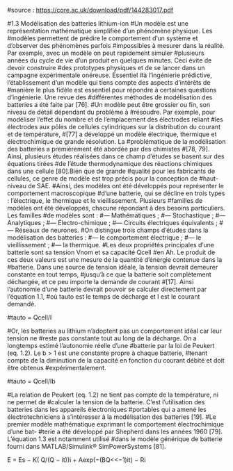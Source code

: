 #source : https://core.ac.uk/download/pdf/144283017.pdf

#1.3 Modélisation des batteries lithium-ion
#Un modèle est une représentation mathématique simplifiée d’un phénomène physique. Les
#modèles permettent de prédire le comportement d’un système et d’observer des phénomènes parfois
#impossibles à mesurer dans la réalité. Par exemple, avec un modèle on peut rapidement simuler
#plusieurs années du cycle de vie d’un produit en quelques minutes. Ceci évite de devoir construire
#des prototypes physiques et de se lancer dans un campagne expérimentale onéreuse. Essentiel
#à l’ingénierie prédictive, l’établissement d’un modèle qui tiens compte des aspects d’intérêts de
#manière le plus fidèle est essentiel pour répondre à certaines questions d’ingénierie. Une revue des
#différentes méthodes de modélisation des batteries a été faite par [76].
#Un modèle peut être grossier ou fin, son niveau de détail dépendant du problème à
#résoudre. Par exemple, pour modéliser l’effet du nombre et de l’emplacement des électrodes reliant
#les électrodes aux pôles de cellules cylindriques sur la distribution du courant et de température,
#[77] a développé un modèle électrique, thermique et électrochimique de grande résolution. La
#problématique de la modélisation des batteries a premièrement été abordée par des chimistes
#[78, 79]. Ainsi, plusieurs études réalisées dans ce champ d’études se basent sur des équations tirées
#de l’étude thermodynamique des réactions chimiques dans une cellule [80].Bien que de grande
#qualité pour les fabricants de cellules, ce genre de modèle est trop précis pour la conception de
#haut-niveau de SAE.
#Ainsi, des modèles ont été développés pour représenter le comportement macroscopique
#d’une batterie, qui se décline en trois types : l’électrique, le thermique et le vieillissement. Plusieurs
#familles de modèles ont été développés, chacune répondant à des besoins particuliers. Les familles
#de modèles sont :
#— Mathématiques ;
#— Stochastique ;
#— Analytiques ;
#— Électro-chimique ;
#— Circuits électriques équivalents ;
#— Réseaux de neurones.
#On distingue trois champs d’études dans la modélisation des batteries :
#— le comportement électrique ;
#— le vieillissement ;
#— la thermique.
#Les deux propriétés principales d’une batterie sont sa tension Vnom et sa capacité Qcell
#en Ah. Le produit de ces deux valeurs est une mesure de la quantité d’énergie contenue dans la
#batterie. Dans une source de tension idéale, la tension devrait demeurer constante en tout temps,
#jusqu’à ce que la batterie soit complètement déchargée, et ce peu importe la demande de courant
#[17]. Ainsi l’autonomie d’une batterie devrait pouvoir se calculer directement par l’équation 1.1,
#où tauto est le temps de décharge et I est le courant demandé.

#tauto = Qcell/I

#Or, les batteries au lithium n’adoptent pas un comportement idéal car leur tension ne
#reste pas constante tout au long de la décharge. On a longtemps estimé l’autonomie réelle d’une
#batterie par la loi de Peukert (eq. 1.2). Le b > 1 est une constante propre à chaque batterie,
#tenant compte de la diminution de la capacité en fonction du courant débité et doit être obtenus
#expérimentalement.

#tauto = Qcell/Ib

#La relation de Peukert (eq. 1.2) ne tient pas compte de la température, ni ne permet de
#calculer la tension de la batterie. C’est l’utilisation des batteries dans les appareils électroniques
#portables qui a amené les électrotechniciens à s’intéresser à la modélisation des batteries [19].
#Le premier modèle mathématique exprimant le comportement électrochimique d’une bat-
#terie a été développé par Shepherd dans les années 1960 [79]. L’équation 1.3 est notamment utilisé
#dans le modèle générique de batterie fourni dans MATLAB/Simulink® SimPowerSystems [81].

E = Es − K( Q/(Q − it))i + Aexp(−(BQ<<−1)it) − Ri
